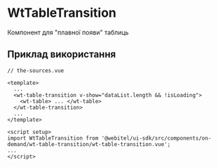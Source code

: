 # WtTableTransition

Компонент для "плавної появи" таблиць

## Приклад використання

```vue
// the-sources.vue

<template>
  ...
  <wt-table-transition v-show="dataList.length && !isLoading">
    <wt-table> ... </wt-table>
  </wt-table-transition>
  ...
</template>

<script setup>
import WtTableTransition from '@webitel/ui-sdk/src/components/on-demand/wt-table-transition/wt-table-transition.vue';
...
</script>
```
